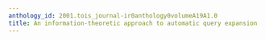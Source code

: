 ```yaml
---
anthology_id: 2001.tois_journal-ir0anthology0volumeA19A1.0
title: An information-theoretic approach to automatic query expansion
---
```

